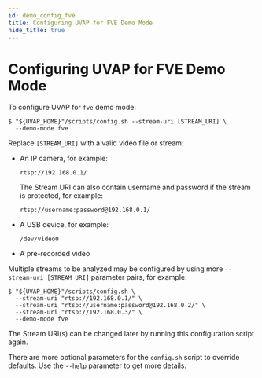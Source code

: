 ```yaml
---
id: demo_config_fve
title: Configuring UVAP for FVE Demo Mode
hide_title: true
---
```


# Configuring UVAP for FVE Demo Mode

To configure UVAP for `fve` demo mode:

```
$ "${UVAP_HOME}"/scripts/config.sh --stream-uri [STREAM_URI] \
  --demo-mode fve
```

Replace `[STREAM_URI]` with a valid video file or stream:  
  
  * An IP camera, for example:
  
    ```
    rtsp://192.168.0.1/
    ```
  
    The Stream URI can also contain username and password if the stream is
    protected, for example:
  
    ```
    rtsp://username:password@192.168.0.1/
    ```

  * A USB device, for example:
  
    ```
    /dev/video0
    ```

  * A pre-recorded video
  
  Multiple streams to be analyzed may be configured by using more
  `--stream-uri [STREAM_URI]` parameter pairs, for example:

  ```
  $ "${UVAP_HOME}"/scripts/config.sh \
    --stream-uri "rtsp://192.168.0.1/" \
    --stream-uri "rtsp://username:password@192.168.0.2/" \
    --stream-uri "rtsp://192.168.0.3/" \
    --demo-mode fve
  ```
 
  The Stream URI(s) can be changed later by running this configuration
  script again.

There are more optional parameters for the `config.sh` script to
override defaults. Use the `--help` parameter to get more details. 
